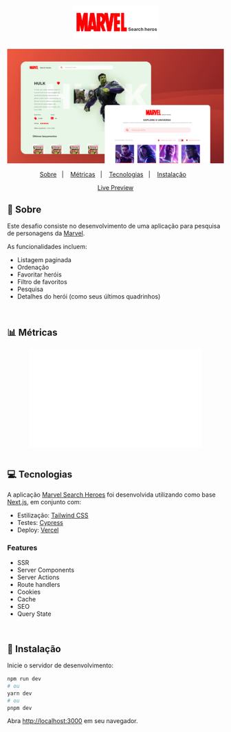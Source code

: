 <h1 align="center">
  <img alt="Marvel Search Heroes" title="Marvel Search Heroes" src=".github/logo.png" width="200" />
</h1>

![Layout do Marvel Search Heroes](./.github/banner.png)

<p align="center">
  <a href="#-sobre">Sobre</a>&nbsp;&nbsp;&nbsp;|&nbsp;&nbsp;&nbsp;
  <a href="#-métricas">Métricas</a>&nbsp;&nbsp;&nbsp;|&nbsp;&nbsp;&nbsp;
  <a href="#-tecnologias">Tecnologias</a>&nbsp;&nbsp;&nbsp;|&nbsp;&nbsp;&nbsp;
  <a href="#-instalação">Instalação</a>&nbsp;&nbsp;&nbsp;
</p>

<p align="center">
  <a href="https://marvel-spa-samuelhiroyuki.vercel.app/">Live Preview</a>
</p>

## 📝 Sobre
Este desafio consiste no desenvolvimento de uma aplicação para pesquisa de personagens da [Marvel](https://www.marvel.com/characters).

As funcionalidades incluem: 
 - Listagem paginada
 - Ordenação
 - Favoritar heróis
 - Filtro de favoritos
 - Pesquisa
 - Detalhes do herói (como seus últimos quadrinhos)

<br />

## 📊 Métricas
<div align="center">
<img alt="" width="400" src="/metrics.plugin.pagespeed.svg" alt="Page speed" />
</div>

<br />

## 💻 Tecnologias
 A aplicação [Marvel Search Heroes](https://marvel-spa-samuelhiroyuki.vercel.app/) foi desenvolvida utilizando como base [Next.js](https://github.com/vercel/next.js), em conjunto com: 
 - Estilização: [Tailwind CSS](https://github.com/tailwindlabs/tailwindcss)
 - Testes: [Cypress](https://github.com/cypress-io/cypress)
 - Deploy: [Vercel](https://vercel.com/)
### Features
 - SSR
 - Server Components
 - Server Actions
 - Route handlers
 - Cookies
 - Cache
 - SEO
 - Query State

<br />

## 💾 Instalação
Inicie o servidor de desenvolvimento:

```bash
npm run dev
# ou
yarn dev
# ou
pnpm dev
```

Abra [http://localhost:3000](http://localhost:3000) em seu navegador.

<br />

